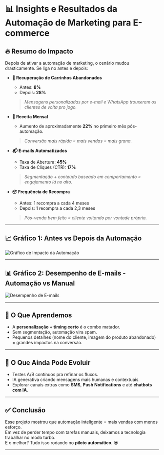 # 📊 Insights e Resultados da Automação de Marketing para E-commerce

## 🔥 Resumo do Impacto

Depois de ativar a automação de marketing, o cenário mudou drasticamente. Se liga no antes e depois:

- **🚀 Recuperação de Carrinhos Abandonados**  
  - Antes: **8%**  
  - Depois: **28%**  
  > *Mensagens personalizadas por e-mail e WhatsApp trouxeram os clientes de volta pro jogo.*

- **💸 Receita Mensal**  
  - Aumento de aproximadamente **22%** no primeiro mês pós-automação.  
  > *Conversão mais rápida = mais vendas = mais grana.*

- **📬 E-mails Automatizados**  
  - Taxa de Abertura: **45%**  
  - Taxa de Cliques (CTR): **17%**  
  > *Segmentação + conteúdo baseado em comportamento = engajamento lá no alto.*

- **📦 Frequência de Recompra**  
  - Antes: 1 recompra a cada 4 meses  
  - Depois: 1 recompra a cada 2,3 meses  
  > *Pós-venda bem feito = cliente voltando por vontade própria.*

---

## 📈 Gráfico 1: Antes vs Depois da Automação

![Gráfico de Impacto da Automação](https://quickchart.io/chart?c=%7B%22type%22%3A%22bar%22%2C%22data%22%3A%7B%22labels%22%3A%5B%22Recupera%C3%A7%C3%A3o%20de%20Carrinhos%22%2C%22Receita%20Mensal%22%2C%22Taxa%20de%20Abertura%22%2C%22Taxa%20de%20Cliques%22%2C%22Frequ%C3%AAncia%20de%20Recompra%22%5D%2C%22datasets%22%3A%5B%7B%22label%22%3A%22Antes%22%2C%22backgroundColor%22%3A%22rgba(255%2C99%2C132%2C0.6)%22%2C%22data%22%3A%5B8%2C100%2C22%2C7%2C0.25%5D%7D%2C%7B%22label%22%3A%22Depois%22%2C%22backgroundColor%22%3A%22rgba(75%2C192%2C192%2C0.6)%22%2C%22data%22%3A%5B28%2C122%2C45%2C17%2C0.43%5D%7D%5D%7D%2C%22options%22%3A%7B%22title%22%3A%7B%22display%22%3Atrue%2C%22text%22%3A%22Comparativo%20de%20KPIs%20(Antes%20vs%20Depois)%22%7D%2C%22scales%22%3A%7B%22yAxes%22%3A%5B%7B%22ticks%22%3A%7B%22beginAtZero%22%3Atrue%7D%7D%5D%7D%7D%7D)

---

## 📊 Gráfico 2: Desempenho de E-mails - Automação vs Manual

![Desempenho de E-mails](https://quickchart.io/chart?c=%7B"type"%3A"bar"%2C"data"%3A%7B"labels"%3A%5B"Abertura"%2C"Cliques"%2C"Convers%C3%A3o"%5D%2C"datasets"%3A%5B%7B"label"%3A"Campanhas%20Automatizadas"%2C"backgroundColor"%3A"rgba(54%2C162%2C235%2C0.7)"%2C"data"%3A%5B45%2C17%2C9%5D%7D%2C%7B"label"%3A"Campanhas%20Manuais"%2C"backgroundColor"%3A"rgba(255%2C159%2C64%2C0.7)"%2C"data"%3A%5B22%2C7%2C3%5D%7D%5D%7D%2C"options"%3A%7B"title"%3A%7B"display"%3Atrue%2C"text"%3A"Performance%20de%20E-mails%3A%20Automacao%20vs%20Manual"%7D%2C"scales"%3A%7B"yAxes"%3A%5B%7B"ticks"%3A%7B"beginAtZero"%3Atrue%7D%7D%5D%7D%7D%7D)

---

## 🧠 O Que Aprendemos

- A **personalização + timing certo** é o combo matador.
- Sem segmentação, automação vira spam.
- Pequenos detalhes (nome do cliente, imagem do produto abandonado) = grandes impactos na conversão.

---

## 🚧 O Que Ainda Pode Evoluir

- Testes A/B contínuos pra refinar os fluxos.
- IA generativa criando mensagens mais humanas e contextuais.
- Explorar canais extras como **SMS**, **Push Notifications** e até **chatbots com IA**.

---

## ✅ Conclusão

Esse projeto mostrou que automação inteligente = mais vendas com menos esforço.  
Em vez de perder tempo com tarefas manuais, deixamos a tecnologia trabalhar no modo turbo.  
E o melhor? Tudo isso rodando no **piloto automático**. 😎

---